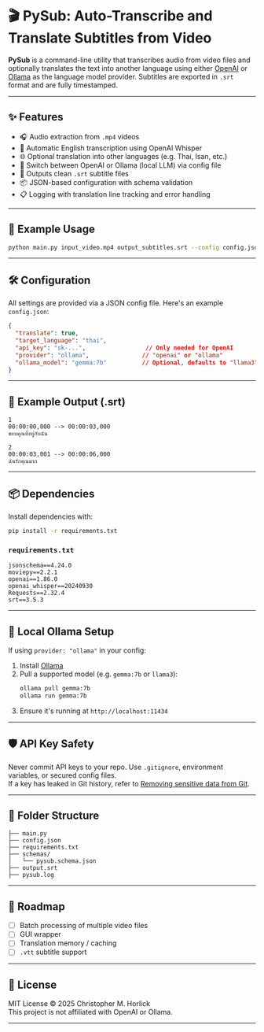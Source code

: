 # 🎬 PySub: Auto-Transcribe and Translate Subtitles from Video

**PySub** is a command-line utility that transcribes audio from video files and optionally translates the text into another language using either [OpenAI](https://platform.openai.com/) or [Ollama](https://ollama.com/) as the language model provider. Subtitles are exported in `.srt` format and are fully timestamped.

---

## ✨ Features

- 🎧 Audio extraction from `.mp4` videos
- 📝 Automatic English transcription using OpenAI Whisper
- 🌐 Optional translation into other languages (e.g. Thai, Isan, etc.)
- 🔄 Switch between OpenAI or Ollama (local LLM) via config file
- 📄 Outputs clean `.srt` subtitle files
- 📦 JSON-based configuration with schema validation
- 📋 Logging with translation line tracking and error handling

---

## 📂 Example Usage

```bash
python main.py input_video.mp4 output_subtitles.srt --config config.json
```

---

## 🛠️ Configuration

All settings are provided via a JSON config file. Here's an example `config.json`:

```json
{
  "translate": true,
  "target_language": "thai",
  "api_key": "sk-...",                 // Only needed for OpenAI
  "provider": "ollama",               // "openai" or "ollama"
  "ollama_model": "gemma:7b"          // Optional, defaults to "llama3"
}
```

---

## 📜 Example Output (.srt)

```srt
1
00:00:00,000 --> 00:00:03,000
ขอบคุณที่อยู่กับฉัน

2
00:00:03,001 --> 00:00:06,000
ฉันรักคุณมาก
```

---

## 📦 Dependencies

Install dependencies with:

```bash
pip install -r requirements.txt
```

### `requirements.txt`

```
jsonschema==4.24.0
moviepy==2.2.1
openai==1.86.0
openai_whisper==20240930
Requests==2.32.4
srt==3.5.3
```

---

## 🔧 Local Ollama Setup

If using `provider: "ollama"` in your config:

1. Install [Ollama](https://ollama.com/)
2. Pull a supported model (e.g. `gemma:7b` or `llama3`):
   ```bash
   ollama pull gemma:7b
   ollama run gemma:7b
   ```
3. Ensure it's running at `http://localhost:11434`

---

## 🛡️ API Key Safety

Never commit API keys to your repo. Use `.gitignore`, environment variables, or secured config files.  
If a key has leaked in Git history, refer to [Removing sensitive data from Git](https://docs.github.com/en/authentication/keeping-your-account-and-data-secure/removing-sensitive-data-from-a-repository).

---

## 📁 Folder Structure

```
├── main.py
├── config.json
├── requirements.txt
├── schemas/
│   └── pysub.schema.json
├── output.srt
├── pysub.log
```

---

## 🚀 Roadmap

- [ ] Batch processing of multiple video files
- [ ] GUI wrapper
- [ ] Translation memory / caching
- [ ] `.vtt` subtitle support

---

## 📄 License

MIT License © 2025 Christopher M. Horlick  
This project is not affiliated with OpenAI or Ollama.

---
